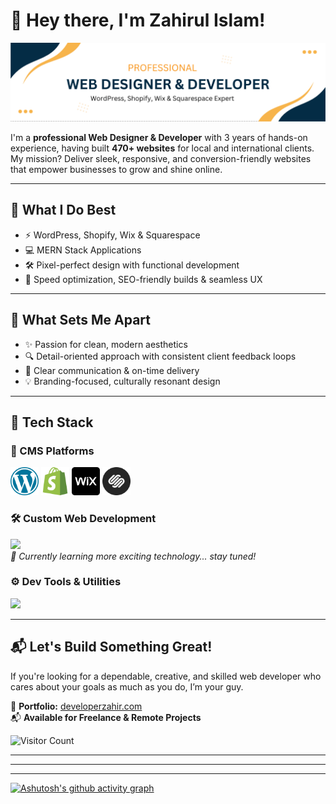 # 💫 Hey there, I'm Zahirul Islam!
![Developer Zahir Banner](https://github.com/developer-zahir/developer-zahir/blob/main/developer%20zahir%20banner%20image.png)

I'm a **professional Web Designer & Developer** with 3 years of hands-on experience, having built **470+ websites** for local and international clients. My mission? Deliver sleek, responsive, and conversion-friendly websites that empower businesses to grow and shine online.

---

## 💼 What I Do Best

- ⚡ WordPress, Shopify, Wix & Squarespace
- 💻 MERN Stack Applications
- 🛠️ Pixel-perfect design with functional development
- 🚀 Speed optimization, SEO-friendly builds & seamless UX

---

## 🧠 What Sets Me Apart

- ✨ Passion for clean, modern aesthetics  
- 🔍 Detail-oriented approach with consistent client feedback loops  
- 🤝 Clear communication & on-time delivery  
- 💡 Branding-focused, culturally resonant design  

---

## 🧰 Tech Stack

### 🧩 CMS Platforms  
<p align="left">
  <img src="https://github.com/developer-zahir/developer-zahir/raw/main/wordpress.png" width="45" />
  <img src="https://github.com/developer-zahir/developer-zahir/raw/main/shopify.png" width="45" />
  <img src="https://github.com/developer-zahir/developer-zahir/raw/main/wix.png" width="45" />
  <img src="https://github.com/developer-zahir/developer-zahir/raw/main/squarespace.png" width="45" />
</p>

### 🛠️ Custom Web Development  
<p align="left">
  <img src="https://skillicons.dev/icons?i=html,css,tailwind,bootstrap,js,react,firebase,nodejs,express,mongodb" />
  <br> <i>🚧 Currently learning more exciting technology... stay tuned!</i>
</p>

### ⚙️ Dev Tools & Utilities   
<p align="left">
  <img src="https://skillicons.dev/icons?i=postman,git,vscode,figma,notion" />
</p>

---
## 📬 Let's Build Something Great!

If you're looking for a dependable, creative, and skilled web developer who cares about your goals as much as you do, I’m your guy.

🔗 <strong>Portfolio:</strong> <a href="https://developerzahir.com" target="_blank" rel="noopener noreferrer">developerzahir.com</a>  
📬 <strong>Available for Freelance & Remote Projects</strong>

![Visitor Count](https://profile-counter.glitch.me/developer-zahir/count.svg)


---
---
---

[![Ashutosh's github activity graph](https://github-readme-activity-graph.vercel.app/graph?username=developer-zahir&bg_color=151b23&color=ffffff&line=00f710&point=ffffff&area=true&hide_border=true)](https://github.com/developer-zahir)

